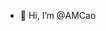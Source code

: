 - 👋 Hi, I’m @AMCao
<!---
AMCao/AMCao is a ✨ special ✨ repository because its `README.md` (this file) appears on your GitHub profile.
You can click the Preview link to take a look at your changes.
--->
